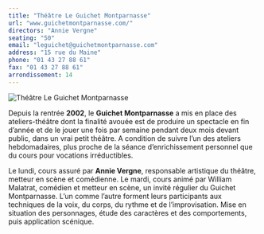 ```yaml
---
title: "Théâtre Le Guichet Montparnasse"
url: "www.guichetmontparnasse.com/"
directors: "Annie Vergne"
seating: "50"
email: "leguichet@guichetmontparnasse.com"
address: "15 rue du Maine"
phone: "01 43 27 88 61"
fax: "01 43 27 88 61"
arrondissement: 14
---
```


![Théâtre Le Guichet Montparnasse](../images/14eme/theatre-le-guichet-montparnasse/theatre-le-guichet-montparnasse-1.jpg)

Depuis la rentrée **2002**, le **Guichet Montparnasse** a mis en place des ateliers-théâtre dont la finalité avouée est de produire un spectacle en fin d’année et de le jouer une fois par semaine pendant deux mois devant public, dans un vrai petit théâtre. A condition de suivre l’un des ateliers hebdomadaires, plus proche de la séance d’enrichissement personnel que du cours pour vocations irréductibles.

Le lundi, cours assuré par **Annie Vergne**, responsable artistique du théâtre, metteur en scène et comédienne. Le mardi, cours animé par William Malatrat, comédien et metteur en scène, un invité régulier du Guichet Montparnasse. L’un comme l’autre forment leurs participants aux techniques de la voix, du corps, du rythme et de l’improvisation. Mise en situation des personnages, étude des caractères et des comportements, puis application scénique.
